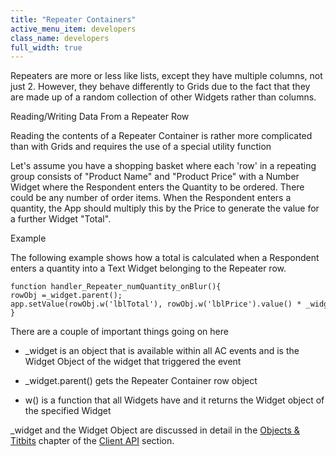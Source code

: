 ```yaml
---
title: "Repeater Containers"
active_menu_item: developers
class_name: developers
full_width: true
---
```



Repeaters are more or less like lists, except they have multiple columns, not just 2. However, they behave differently to Grids due to the fact that they are made up of a random collection of other Widgets rather than columns.

Reading/Writing Data From a Repeater Row

Reading the contents of a Repeater Container is rather more complicated than with Grids and requires the use of a special utility function

Let's assume you have a shopping basket where each 'row' in a repeating group consists of "Product Name" and "Product Price" with a Number Widget where the Respondent enters the Quantity to be ordered. There could be any number of order items. When the Respondent enters a quantity, the App should multiply this by the Price to generate the value for a further Widget "Total".

Example

The following example shows how a total is calculated when a Respondent enters a quantity into a Text Widget belonging to the Repeater row.

    function handler_Repeater_numQuantity_onBlur(){
    rowObj =_widget.parent();
    app.setValue(rowObj.w('lblTotal'), rowObj.w('lblPrice').value() * _widget.value());
    }
   

There are a couple of important things going on here

 - \_widget is an object that is available within all AC events and is the Widget Object of the widget that triggered the event

 - \_widget.parent() gets the Repeater Container row object

 - w() is a function that all Widgets have and it returns the Widget object of the specified Widget

\_widget and the Widget Object are discussed in detail in the [Objects & Titbits](../../../../client-api/objects-titbits/index) chapter of the [Client API](../../../../client-api/index) section.


